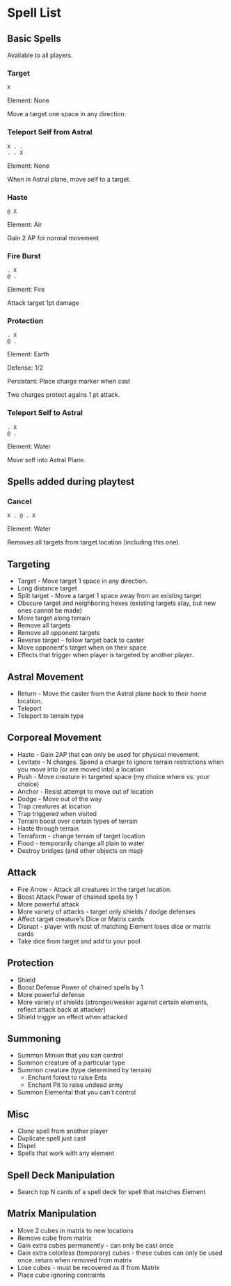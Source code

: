# Spell List

## Basic Spells

Available to all players.

### Target
```
X
```
Element: None

Move a target one space in any direction.

### Teleport Self from Astral
```
X . .
. . X
```
Element: None

When in Astral plane, move self to a target.

### Haste
```
@ X
```
Element: Air

Gain 2 AP for normal movement

### Fire Burst
```
. X
@ .
```
Element: Fire

Attack target 1pt damage

### Protection
```
. X
@ .
```
Element: Earth

Defense: 1/2

Persistant: Place charge marker when cast

Two charges protect agains 1 pt attack.

### Teleport Self to Astral
```
. X
@ .
```
Element: Water

Move self into Astral Plane.

## Spells added during playtest

### Cancel
```
X . @ . X
```
Element: Water

Removes all targets from target location (including this one).




## Targeting

* Target - Move target 1 space in any direction.
* Long distance target
* Split target - Move a target 1 space away from an existing target
* Obscure target and neighboring hexes (existing targets stay, but new ones cannot be made)
* Move target along terrain
* Remove all targets
* Remove all opponent targets
* Reverse target - follow target back to caster
* Move opponent's target when on their space
* Effects that trigger when player is targeted by another player.

## Astral Movement

* Return - Move the caster from the Astral plane back to their home location.
* Teleport
* Teleport to terrain type

## Corporeal Movement

* Haste - Gain 2AP that can only be used for physical movement.
* Levitate - N charges. Spend a charge to ignore terrain restrictions when you move into (or are moved into) a location
* Push - Move creature in targeted space (my choice where vs. your choice)
* Anchor - Resist attempt to move out of location
* Dodge - Move out of the way
* Trap creatures at location
* Trap triggered when visited
* Terrain boost over certain types of terrain
* Haste through terrain
* Terraform - change terrain of target location
* Flood - temporarily change all plain to water
* Destroy bridges (and other objects on map)

## Attack

* Fire Arrow - Attack all creatures in the target location.
* Boost Attack Power of chained spells by 1
* More powerful attack
* More variety of attacks - target only shields / dodge defenses
* Affect target creature's Dice or Matrix cards
* Disrupt - player with most of matching Element loses dice or matrix cards
* Take dice from target and add to your pool

## Protection

* Shield
* Boost Defense Power of chained spells by 1
* More powerful defense
* More variety of shields (stronger/weaker against certain elements, reflect attack back at attacker)
* Shield trigger an effect when attacked

## Summoning

* Summon Minion that you can control
* Summon creature of a particular type
* Summon creature (type determined by terrain)
	* Enchant forest to raise Ents
	* Enchant Pit to raise undead army
* Summon Elemental that you can't control

## Misc

* Clone spell from another player
* Duplicate spell just cast
* Dispel
* Spells that work with any element

## Spell Deck Manipulation

* Search top N cards of a spell deck for spell that matches Element

## Matrix Manipulation

* Move 2 cubes in matrix to new locations
* Remove cube from matrix
* Gain extra cubes permanently - can only be cast once
* Gain extra colorless (temporary) cubes - these cubes can only be used once. return when removed from matrix
* Lose cubes - must be recovered as if from Matrix
* Place cube ignoring contraints

